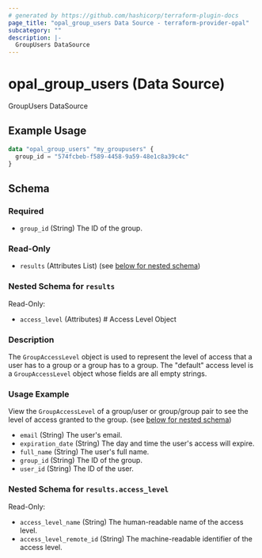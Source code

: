 ```yaml
---
# generated by https://github.com/hashicorp/terraform-plugin-docs
page_title: "opal_group_users Data Source - terraform-provider-opal"
subcategory: ""
description: |-
  GroupUsers DataSource
---
```


# opal_group_users (Data Source)

GroupUsers DataSource

## Example Usage

```terraform
data "opal_group_users" "my_groupusers" {
  group_id = "574fcbeb-f589-4458-9a59-48e1c8a39c4c"
}
```

<!-- schema generated by tfplugindocs -->
## Schema

### Required

- `group_id` (String) The ID of the group.

### Read-Only

- `results` (Attributes List) (see [below for nested schema](#nestedatt--results))

<a id="nestedatt--results"></a>
### Nested Schema for `results`

Read-Only:

- `access_level` (Attributes) # Access Level Object
### Description
The `GroupAccessLevel` object is used to represent the level of access that a user has to a group or a group has to a group. The "default" access
level is a `GroupAccessLevel` object whose fields are all empty strings.

### Usage Example
View the `GroupAccessLevel` of a group/user or group/group pair to see the level of access granted to the group. (see [below for nested schema](#nestedatt--results--access_level))
- `email` (String) The user's email.
- `expiration_date` (String) The day and time the user's access will expire.
- `full_name` (String) The user's full name.
- `group_id` (String) The ID of the group.
- `user_id` (String) The ID of the user.

<a id="nestedatt--results--access_level"></a>
### Nested Schema for `results.access_level`

Read-Only:

- `access_level_name` (String) The human-readable name of the access level.
- `access_level_remote_id` (String) The machine-readable identifier of the access level.


